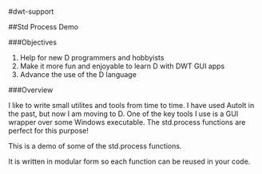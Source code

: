 #dwt-support

##Std Process Demo

###Objectives

 1. Help for new D programmers and hobbyists
 2. Make it more fun and enjoyable to learn D with DWT GUI apps
 3. Advance the use of the D language

###Overview

I like to write small utilites and tools from time to time.  I have used AutoIt in the past, but now I am moving to D.  One of the key tools I use is a GUI wrapper over some Windows executable.  The std.process functions are perfect for this purpose!
 
This is a demo of some of the std.process functions.

It is written in modular form so each function can be reused in your code.
